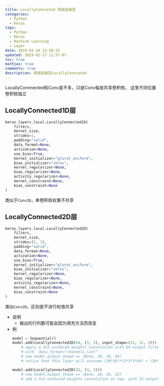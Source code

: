 ```yaml
---
title: LocallyConnceted 局部连接层
categories:
  - Python
  - Keras
tags:
  - Python
  - Keras
  - Machine Learning
  - Layer
date: 2019-02-20 23:58:15
updated: 2019-02-17 11:57:07
toc: true
mathjax: true
comments: true
description: 局部连接层LocallyConnceted
---
```


LocallyConnnected和Conv差不多，只是Conv每层共享卷积核，
这里不同位置卷积核独立

##	LocallyConnected1D层

```python
keras.layers.local.LocallyConnected1D(
	filters,
	kernel_size,
	strides=1,
	padding="valid",
	data_format=None,
	activation=None,
	use_bias=True,
	kernel_initializer="glorot_uniform",
	bias_initializer="zeros",
	kernel_regularizer=None,
	bias_regularizer=None,
	activity_regularizer=None,
	kernel_constraint=None,
	bias_constraint=None
)
```

类似于`Conv1D`，单卷积核权重不共享

##	LocallyConnected2D层

```python
keras.layers.local.LocallyConnected2D(
	filters,
	kernel_size,
	strides=(1, 1),
	padding="valid",
	data_format=None,
	activation=None,
	use_bias=True,
	kernel_initializer="glorot_uniform",
	bias_initializer="zeros",
	kernel_regularizer=None,
	bias_regularizer=None,
	activity_regularizer=None,
	kernel_constraint=None,
	bias_constraint=None
)
```

类似`Conv2D`，区别是不进行权值共享

-	说明
	-	输出的行列数可能会因为填充方法而改变
-	例
	```python
	model = Sequential()
	model.add(LocallyConnected2D(64, (3, 3), input_shape=(32, 32, 3)))
		# apply a 3x3 unshared weights convolution with 64 output filters on a 32x32 image
		# with `data_format="channels_last"`:
		# now model.output_shape == (None, 30, 30, 64)
		# notice that this layer will consume (30*30)*(3*3*3*64) + (30*30)*64 parameters

	model.add(LocallyConnected2D(32, (3, 3)))
		# now model.output_shape == (None, 28, 28, 32)
		# add a 3x3 unshared weights convolution on top, with 32 output filters:
	```



